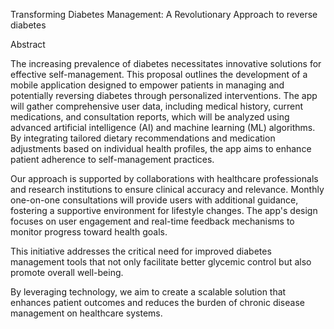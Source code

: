 Transforming Diabetes Management: A Revolutionary Approach to reverse diabetes

Abstract

The increasing prevalence of diabetes necessitates innovative solutions for effective self-management. This proposal outlines the development of a mobile application designed to empower patients in managing
and potentially reversing diabetes through personalized interventions. The app will gather comprehensive user data, including medical history, current medications, and consultation reports, 
which will be analyzed using advanced artificial intelligence (AI) and machine learning (ML) algorithms. By integrating tailored dietary recommendations and medication adjustments based on individual health profiles,
the app aims to enhance patient adherence to self-management practices.

Our approach is supported by collaborations with healthcare professionals and research institutions to ensure clinical accuracy and relevance. Monthly one-on-one consultations will provide users 
with additional guidance, fostering a supportive environment for lifestyle changes. The app's design focuses on user engagement and real-time feedback mechanisms to monitor progress toward health goals.

This initiative addresses the critical need for improved diabetes management tools that not only facilitate better glycemic control but also promote overall well-being.

By leveraging technology, we aim to create a scalable solution that enhances patient outcomes and reduces the burden of chronic disease management on healthcare systems.



